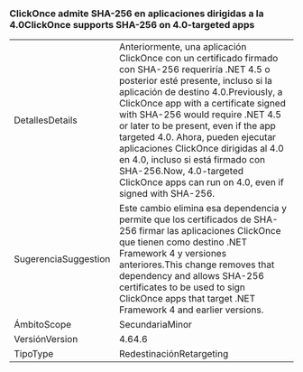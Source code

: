 ### <a name="clickonce-supports-sha-256-on-40-targeted-apps"></a><span data-ttu-id="919bc-101">ClickOnce admite SHA-256 en aplicaciones dirigidas a la 4.0</span><span class="sxs-lookup"><span data-stu-id="919bc-101">ClickOnce supports SHA-256 on 4.0-targeted apps</span></span>

|   |   |
|---|---|
|<span data-ttu-id="919bc-102">Detalles</span><span class="sxs-lookup"><span data-stu-id="919bc-102">Details</span></span>|<span data-ttu-id="919bc-103">Anteriormente, una aplicación ClickOnce con un certificado firmado con SHA-256 requeriría .NET 4.5 o posterior esté presente, incluso si la aplicación de destino 4.0.</span><span class="sxs-lookup"><span data-stu-id="919bc-103">Previously, a ClickOnce app with a certificate signed with SHA-256 would require .NET 4.5 or later to be present, even if the app targeted 4.0.</span></span> <span data-ttu-id="919bc-104">Ahora, pueden ejecutar aplicaciones ClickOnce dirigidas al 4.0 en 4.0, incluso si está firmado con SHA-256.</span><span class="sxs-lookup"><span data-stu-id="919bc-104">Now, 4.0-targeted ClickOnce apps can run on 4.0, even if signed with SHA-256.</span></span>|
|<span data-ttu-id="919bc-105">Sugerencia</span><span class="sxs-lookup"><span data-stu-id="919bc-105">Suggestion</span></span>|<span data-ttu-id="919bc-106">Este cambio elimina esa dependencia y permite que los certificados de SHA-256 firmar las aplicaciones ClickOnce que tienen como destino .NET Framework 4 y versiones anteriores.</span><span class="sxs-lookup"><span data-stu-id="919bc-106">This change removes that dependency and allows SHA-256 certificates to be used to sign ClickOnce apps that target .NET Framework 4 and earlier versions.</span></span>|
|<span data-ttu-id="919bc-107">Ámbito</span><span class="sxs-lookup"><span data-stu-id="919bc-107">Scope</span></span>|<span data-ttu-id="919bc-108">Secundaria</span><span class="sxs-lookup"><span data-stu-id="919bc-108">Minor</span></span>|
|<span data-ttu-id="919bc-109">Versión</span><span class="sxs-lookup"><span data-stu-id="919bc-109">Version</span></span>|<span data-ttu-id="919bc-110">4.6</span><span class="sxs-lookup"><span data-stu-id="919bc-110">4.6</span></span>|
|<span data-ttu-id="919bc-111">Tipo</span><span class="sxs-lookup"><span data-stu-id="919bc-111">Type</span></span>|<span data-ttu-id="919bc-112">Redestinación</span><span class="sxs-lookup"><span data-stu-id="919bc-112">Retargeting</span></span>|

